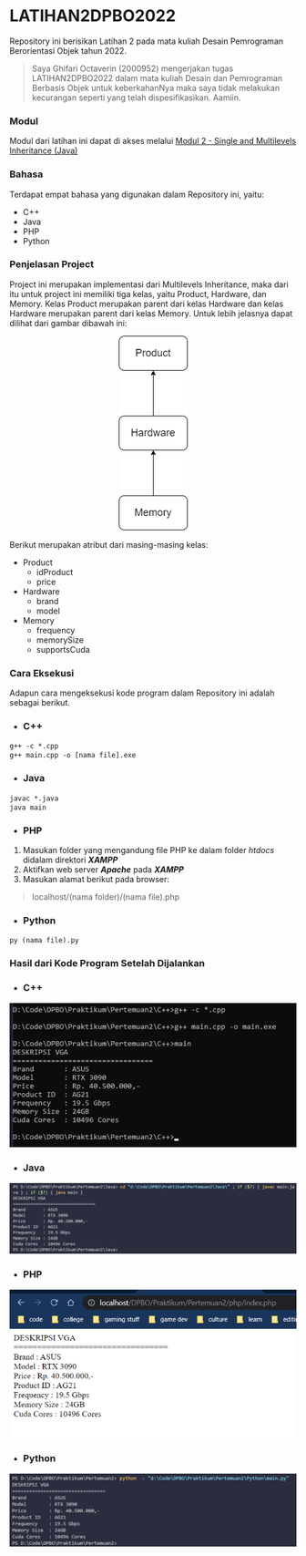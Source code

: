 # LATIHAN2DPBO2022
Repository ini berisikan Latihan 2 pada mata kuliah Desain Pemrograman Berorientasi Objek tahun 2022.

>Saya Ghifari Octaverin (2000952) mengerjakan tugas LATIHAN2DPBO2022 dalam mata kuliah Desain dan Pemrograman Berbasis Objek untuk keberkahanNya maka saya tidak melakukan kecurangan seperti yang telah dispesifikasikan. Aamiin.

### Modul
Modul dari latihan ini dapat di akses melalui [Modul 2 - Single and Multilevels Inheritance (Java)](https://docs.google.com/document/d/1AMjpfPoy9NKuGhufJdrKkPFeoiY7di7X/edit)

### Bahasa
Terdapat empat bahasa yang digunakan dalam Repository ini, yaitu:
- C++
- Java
- PHP
- Python

### Penjelasan Project
Project ini merupakan implementasi dari Multilevels Inheritance, maka dari itu untuk project ini memiliki tiga kelas, yaitu Product, Hardware, dan Memory. Kelas Product merupakan parent dari kelas Hardware dan kelas Hardware merupakan parent dari kelas Memory. Untuk lebih jelasnya dapat dilihat dari gambar dibawah ini:

<p align="center">
  <img src="https://github.com/ghifari21/LATIHAN2DPBO2022/blob/e8b7cd2358d9326e0ae2667782d8d31f564dd954/Latihan2.png?raw=true" alt="Desain Latihan 2"/>
</p>

Berikut merupakan atribut dari masing-masing kelas:
- Product
  - idProduct
  - price
- Hardware
  - brand
  - model
- Memory
  - frequency
  - memorySize
  - supportsCuda

### Cara Eksekusi
Adapun cara mengeksekusi kode program dalam Repository ini adalah sebagai berikut.

- ### C++
```
g++ -c *.cpp
g++ main.cpp -o [nama file].exe
```
- ### Java
```
javac *.java
java main
```
- ### PHP
 1. Masukan folder yang mengandung file PHP ke dalam folder *htdocs* didalam direktori ***XAMPP***
 2. Aktifkan web server ***Apache*** pada ***XAMPP***
 3. Masukan alamat berikut pada browser:
> localhost/(nama folder)/(nama file).php
- ### Python
```
py (nama file).py
```

### Hasil dari Kode Program Setelah Dijalankan
- ### C++
![Latihan 2 C++](https://github.com/ghifari21/LATIHAN2DPBO2022/blob/e8b7cd2358d9326e0ae2667782d8d31f564dd954/Screenshot/Latihan2_C++.png)
- ### Java
![Latihan 2 Java](https://github.com/ghifari21/LATIHAN2DPBO2022/blob/e8b7cd2358d9326e0ae2667782d8d31f564dd954/Screenshot/Latihan2_Java.png)
- ### PHP
![Latihan 2 PHP](https://github.com/ghifari21/LATIHAN2DPBO2022/blob/e8b7cd2358d9326e0ae2667782d8d31f564dd954/Screenshot/Latihan2_PHP.png)
- ### Python
![Latihan 2 Python](https://github.com/ghifari21/LATIHAN2DPBO2022/blob/e8b7cd2358d9326e0ae2667782d8d31f564dd954/Screenshot/Latihan2_Python.png)
